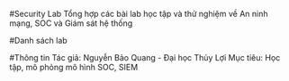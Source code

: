 #Security Lab
Tổng hợp các bài lab học tập và thử nghiệm về An ninh mạng, SOC và Giám sát hệ thống

#Danh sách lab

#Thông tin
Tác giả: Nguyễn Bảo Quang - Đại học Thủy Lợi
Mục tiêu: Học tập, mô phỏng mô hình SOC, SIEM
